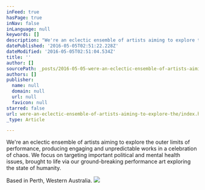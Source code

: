 ```yaml
---
inFeed: true
hasPage: true
inNav: false
inLanguage: null
keywords: []
description: "We're an eclectic ensemble of artists aiming to explore the outer limits of performance, producing engaging and unpredictable works in a celebration of chaos. We focus on targeting important political and mental health issues, brought to life via our ground-breaking performance art exploring the state of humanity."
datePublished: '2016-05-05T02:51:22.228Z'
dateModified: '2016-05-05T02:51:04.534Z'
title: ''
author: []
sourcePath: _posts/2016-05-05-were-an-eclectic-ensemble-of-artists-aiming-to-explore-the.md
authors: []
publisher:
  name: null
  domain: null
  url: null
  favicon: null
starred: false
url: were-an-eclectic-ensemble-of-artists-aiming-to-explore-the/index.html
_type: Article

---
```

We're an eclectic ensemble of artists aiming to explore the outer limits of performance, producing engaging and unpredictable works in a celebration of chaos. We focus on targeting important political and mental health issues, brought to life via our ground-breaking performance art exploring the state of humanity.

Based in Perth, Western Australia.
![](https://the-grid-user-content.s3-us-west-2.amazonaws.com/c23b23f7-ea31-41e8-bf1b-4f57d136601b.jpg)